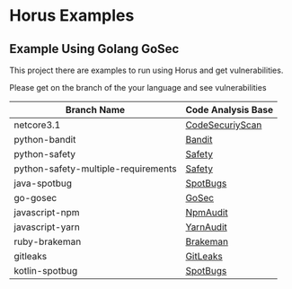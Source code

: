# Horus Examples

## Example Using Golang GoSec

This project there are examples to run using Horus and get vulnerabilities.

Please get on the branch of the your language and see vulnerabilities

|              Branch Name              |                 Code Analysis Base                        |
|---------------------------------------|-----------------------------------------------------------|
| netcore3.1                            | [CodeSecuriyScan](https://security-code-scan.github.io)   |
| python-bandit                         | [Bandit](https://github.com/PyCQA/bandit)                 |
| python-safety                         | [Safety](https://github.com/pyupio/safety)                |
| python-safety-multiple-requirements   | [Safety](https://github.com/pyupio/safety)                |
| java-spotbug                          | [SpotBugs](https://spotbugs.github.io)                    |
| go-gosec                              | [GoSec](https://github.com/securego/gosec)                |
| javascript-npm                        | [NpmAudit](https://docs.npmjs.com/cli/audit)              |
| javascript-yarn                       | [YarnAudit](https://yarnpkg.com/lang/en/docs/cli/audit/)  |
| ruby-brakeman                         | [Brakeman](https://github.com/presidentbeef/brakeman)     |
| gitleaks                              | [GitLeaks](https://github.com/zricethezav/gitleaks)     |
| kotlin-spotbug                        | [SpotBugs](https://spotbugs.github.io)                    |